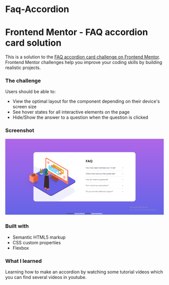 # Faq-Accordion

# Frontend Mentor - FAQ accordion card solution

This is a solution to the [FAQ accordion card challenge on Frontend Mentor](https://www.frontendmentor.io/challenges/faq-accordion-card-XlyjD0Oam). Frontend Mentor challenges help you improve your coding skills by building realistic projects. 

### The challenge

Users should be able to:

- View the optimal layout for the component depending on their device's screen size
- See hover states for all interactive elements on the page
- Hide/Show the answer to a question when the question is clicked

### Screenshot

![](images/Screenshot.png)

### Built with

- Semantic HTML5 markup
- CSS custom properties
- Flexbox

### What I learned

Learning how to make an accordion by watching some tutorial videos which you can find several videos in youtube.
